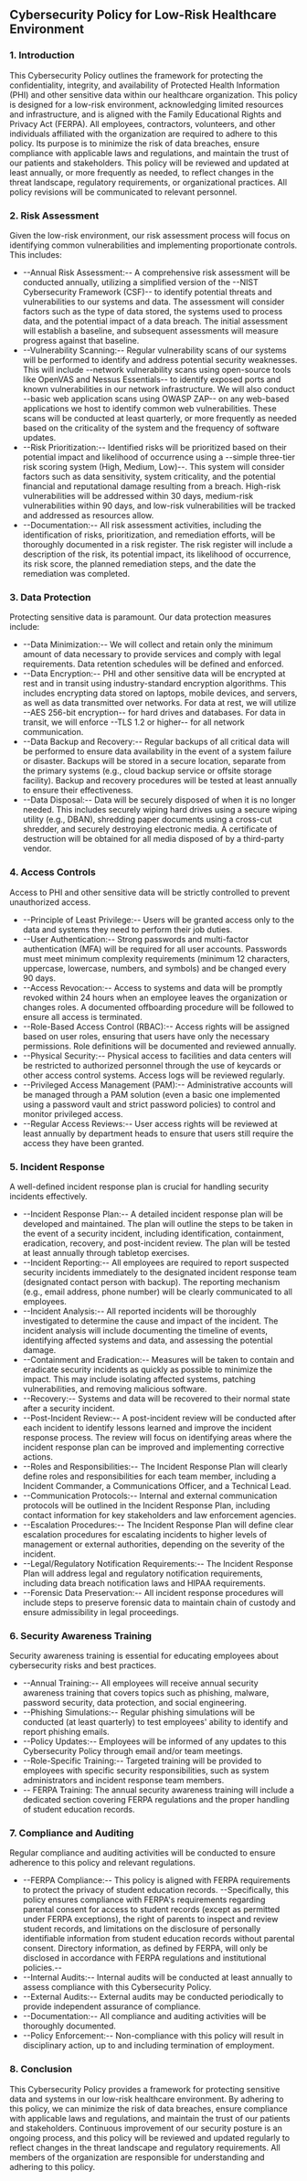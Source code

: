 ## Cybersecurity Policy for Low-Risk Healthcare Environment

### 1. Introduction

This Cybersecurity Policy outlines the framework for protecting the confidentiality, integrity, and availability of Protected Health Information (PHI) and other sensitive data within our healthcare organization. This policy is designed for a low-risk environment, acknowledging limited resources and infrastructure, and is aligned with the Family Educational Rights and Privacy Act (FERPA). All employees, contractors, volunteers, and other individuals affiliated with the organization are required to adhere to this policy. Its purpose is to minimize the risk of data breaches, ensure compliance with applicable laws and regulations, and maintain the trust of our patients and stakeholders. This policy will be reviewed and updated at least annually, or more frequently as needed, to reflect changes in the threat landscape, regulatory requirements, or organizational practices.  All policy revisions will be communicated to relevant personnel.

### 2. Risk Assessment

Given the low-risk environment, our risk assessment process will focus on identifying common vulnerabilities and implementing proportionate controls. This includes:

-   --Annual Risk Assessment:-- A comprehensive risk assessment will be conducted annually, utilizing a simplified version of the --NIST Cybersecurity Framework (CSF)-- to identify potential threats and vulnerabilities to our systems and data. The assessment will consider factors such as the type of data stored, the systems used to process data, and the potential impact of a data breach. The initial assessment will establish a baseline, and subsequent assessments will measure progress against that baseline.
-   --Vulnerability Scanning:-- Regular vulnerability scans of our systems will be performed to identify and address potential security weaknesses. This will include --network vulnerability scans using open-source tools like OpenVAS and Nessus Essentials-- to identify exposed ports and known vulnerabilities in our network infrastructure. We will also conduct --basic web application scans using OWASP ZAP-- on any web-based applications we host to identify common web vulnerabilities. These scans will be conducted at least quarterly, or more frequently as needed based on the criticality of the system and the frequency of software updates.
-   --Risk Prioritization:-- Identified risks will be prioritized based on their potential impact and likelihood of occurrence using a --simple three-tier risk scoring system (High, Medium, Low)--. This system will consider factors such as data sensitivity, system criticality, and the potential financial and reputational damage resulting from a breach.  High-risk vulnerabilities will be addressed within 30 days, medium-risk vulnerabilities within 90 days, and low-risk vulnerabilities will be tracked and addressed as resources allow.
-   --Documentation:-- All risk assessment activities, including the identification of risks, prioritization, and remediation efforts, will be thoroughly documented in a risk register. The risk register will include a description of the risk, its potential impact, its likelihood of occurrence, its risk score, the planned remediation steps, and the date the remediation was completed.

### 3. Data Protection

Protecting sensitive data is paramount. Our data protection measures include:

-   --Data Minimization:-- We will collect and retain only the minimum amount of data necessary to provide services and comply with legal requirements. Data retention schedules will be defined and enforced.
-   --Data Encryption:-- PHI and other sensitive data will be encrypted at rest and in transit using industry-standard encryption algorithms. This includes encrypting data stored on laptops, mobile devices, and servers, as well as data transmitted over networks. For data at rest, we will utilize --AES 256-bit encryption-- for hard drives and databases. For data in transit, we will enforce --TLS 1.2 or higher-- for all network communication.
-   --Data Backup and Recovery:-- Regular backups of all critical data will be performed to ensure data availability in the event of a system failure or disaster. Backups will be stored in a secure location, separate from the primary systems (e.g., cloud backup service or offsite storage facility). Backup and recovery procedures will be tested at least annually to ensure their effectiveness.
-   --Data Disposal:-- Data will be securely disposed of when it is no longer needed. This includes securely wiping hard drives using a secure wiping utility (e.g., DBAN), shredding paper documents using a cross-cut shredder, and securely destroying electronic media. A certificate of destruction will be obtained for all media disposed of by a third-party vendor.

### 4. Access Controls

Access to PHI and other sensitive data will be strictly controlled to prevent unauthorized access.

-   --Principle of Least Privilege:-- Users will be granted access only to the data and systems they need to perform their job duties.
-   --User Authentication:-- Strong passwords and multi-factor authentication (MFA) will be required for all user accounts. Passwords must meet minimum complexity requirements (minimum 12 characters, uppercase, lowercase, numbers, and symbols) and be changed every 90 days.
-   --Access Revocation:-- Access to systems and data will be promptly revoked within 24 hours when an employee leaves the organization or changes roles.  A documented offboarding procedure will be followed to ensure all access is terminated.
-   --Role-Based Access Control (RBAC):-- Access rights will be assigned based on user roles, ensuring that users have only the necessary permissions. Role definitions will be documented and reviewed annually.
-   --Physical Security:-- Physical access to facilities and data centers will be restricted to authorized personnel through the use of keycards or other access control systems.  Access logs will be reviewed regularly.
-   --Privileged Access Management (PAM):--  Administrative accounts will be managed through a PAM solution (even a basic one implemented using a password vault and strict password policies) to control and monitor privileged access.
-   --Regular Access Reviews:--  User access rights will be reviewed at least annually by department heads to ensure that users still require the access they have been granted.

### 5. Incident Response

A well-defined incident response plan is crucial for handling security incidents effectively.

-   --Incident Response Plan:-- A detailed incident response plan will be developed and maintained. The plan will outline the steps to be taken in the event of a security incident, including identification, containment, eradication, recovery, and post-incident review. The plan will be tested at least annually through tabletop exercises.
-   --Incident Reporting:-- All employees are required to report suspected security incidents immediately to the designated incident response team (designated contact person with backup). The reporting mechanism (e.g., email address, phone number) will be clearly communicated to all employees.
-   --Incident Analysis:-- All reported incidents will be thoroughly investigated to determine the cause and impact of the incident.  The incident analysis will include documenting the timeline of events, identifying affected systems and data, and assessing the potential damage.
-   --Containment and Eradication:-- Measures will be taken to contain and eradicate security incidents as quickly as possible to minimize the impact. This may include isolating affected systems, patching vulnerabilities, and removing malicious software.
-   --Recovery:-- Systems and data will be recovered to their normal state after a security incident.
-   --Post-Incident Review:-- A post-incident review will be conducted after each incident to identify lessons learned and improve the incident response process.  The review will focus on identifying areas where the incident response plan can be improved and implementing corrective actions.
-   --Roles and Responsibilities:-- The Incident Response Plan will clearly define roles and responsibilities for each team member, including a Incident Commander, a Communications Officer, and a Technical Lead.
-   --Communication Protocols:-- Internal and external communication protocols will be outlined in the Incident Response Plan, including contact information for key stakeholders and law enforcement agencies.
-   --Escalation Procedures:-- The Incident Response Plan will define clear escalation procedures for escalating incidents to higher levels of management or external authorities, depending on the severity of the incident.
-   --Legal/Regulatory Notification Requirements:-- The Incident Response Plan will address legal and regulatory notification requirements, including data breach notification laws and HIPAA requirements.
-    --Forensic Data Preservation:-- All incident response procedures will include steps to preserve forensic data to maintain chain of custody and ensure admissibility in legal proceedings.

### 6. Security Awareness Training

Security awareness training is essential for educating employees about cybersecurity risks and best practices.

-   --Annual Training:-- All employees will receive annual security awareness training that covers topics such as phishing, malware, password security, data protection, and social engineering.
-   --Phishing Simulations:-- Regular phishing simulations will be conducted (at least quarterly) to test employees' ability to identify and report phishing emails.
-   --Policy Updates:-- Employees will be informed of any updates to this Cybersecurity Policy through email and/or team meetings.
-   --Role-Specific Training:-- Targeted training will be provided to employees with specific security responsibilities, such as system administrators and incident response team members.
-   -- FERPA Training: The annual security awareness training will include a dedicated section covering FERPA regulations and the proper handling of student education records.

### 7. Compliance and Auditing

Regular compliance and auditing activities will be conducted to ensure adherence to this policy and relevant regulations.

-   --FERPA Compliance:-- This policy is aligned with FERPA requirements to protect the privacy of student education records.  --Specifically, this policy ensures compliance with FERPA's requirements regarding parental consent for access to student records (except as permitted under FERPA exceptions), the right of parents to inspect and review student records, and limitations on the disclosure of personally identifiable information from student education records without parental consent.  Directory information, as defined by FERPA, will only be disclosed in accordance with FERPA regulations and institutional policies.--
-   --Internal Audits:-- Internal audits will be conducted at least annually to assess compliance with this Cybersecurity Policy.
-   --External Audits:-- External audits may be conducted periodically to provide independent assurance of compliance.
-   --Documentation:-- All compliance and auditing activities will be thoroughly documented.
-   --Policy Enforcement:-- Non-compliance with this policy will result in disciplinary action, up to and including termination of employment.

### 8. Conclusion

This Cybersecurity Policy provides a framework for protecting sensitive data and systems in our low-risk healthcare environment. By adhering to this policy, we can minimize the risk of data breaches, ensure compliance with applicable laws and regulations, and maintain the trust of our patients and stakeholders. Continuous improvement of our security posture is an ongoing process, and this policy will be reviewed and updated regularly to reflect changes in the threat landscape and regulatory requirements. All members of the organization are responsible for understanding and adhering to this policy.
